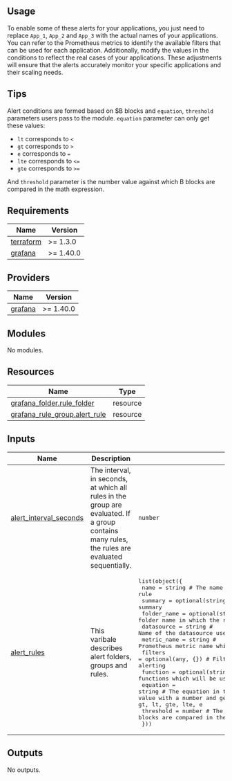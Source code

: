 ## Usage
To enable some of these alerts for your applications, you just need to replace  `App_1`, `App_2` and `App_3` with the actual names of your applications. You can refer to the Prometheus metrics to identify the available filters that can be used for each application. Additionally, modify the values in the conditions to reflect the real cases of your applications. These adjustments will ensure that the alerts accurately monitor your specific applications and their scaling needs.

## Tips
Alert conditions are formed based on $B blocks and `equation`, `threshold` parameters users pass to the module.
`equation` parameter can only get these values:
- `lt` corresponds to `<`
- `gt` corresponds to `>`
- `e` corresponds to `=`
- `lte` corresponds to `<=`
- `gte` corresponds to `>=`

And `threshold` parameter is the number value against which B blocks are compared in the math expression.

<!-- BEGINNING OF PRE-COMMIT-TERRAFORM DOCS HOOK -->
## Requirements

| Name | Version |
|------|---------|
| <a name="requirement_terraform"></a> [terraform](#requirement\_terraform) | >= 1.3.0 |
| <a name="requirement_grafana"></a> [grafana](#requirement\_grafana) | >= 1.40.0 |

## Providers

| Name | Version |
|------|---------|
| <a name="provider_grafana"></a> [grafana](#provider\_grafana) | >= 1.40.0 |

## Modules

No modules.

## Resources

| Name | Type |
|------|------|
| [grafana_folder.rule_folder](https://registry.terraform.io/providers/grafana/grafana/latest/docs/resources/folder) | resource |
| [grafana_rule_group.alert_rule](https://registry.terraform.io/providers/grafana/grafana/latest/docs/resources/rule_group) | resource |

## Inputs

| Name | Description | Type | Default | Required |
|------|-------------|------|---------|:--------:|
| <a name="input_alert_interval_seconds"></a> [alert\_interval\_seconds](#input\_alert\_interval\_seconds) | The interval, in seconds, at which all rules in the group are evaluated. If a group contains many rules, the rules are evaluated sequentially. | `number` | `10` | no |
| <a name="input_alert_rules"></a> [alert\_rules](#input\_alert\_rules) | This varibale describes alert folders, groups and rules. | <pre>list(object({<br>    name        = string                          # The name of the alert rule<br>    summary     = optional(string, "")            # Rule annotation as a summary<br>    folder_name = optional(string, "Main Alerts") # Grafana folder name in which the rule will be created<br>    datasource  = string                          # Name of the datasource used for the alert<br>    metric_name = string                          # Prometheus metric name which queries the data for the alert<br>    filters     = optional(any, {})               # Filters object to identify each service for alerting<br>    function    = optional(string, "mean")        # One of Reduce functions which will be used in B block for alerting<br>    equation    = string                          # The equation in the math expression which compares B blocks value with a number and generates an alert if needed. Possible values: gt, lt, gte, lte, e<br>    threshold   = number                          # The value against which B blocks are compared in the math expression<br>  }))</pre> | `[]` | no |

## Outputs

No outputs.
<!-- END OF PRE-COMMIT-TERRAFORM DOCS HOOK -->
